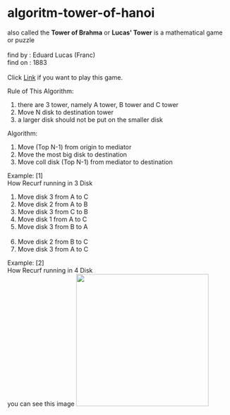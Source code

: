 # algoritm-tower-of-hanoi
also called the <b> Tower of Brahma</b> or <b>Lucas' Tower</b> is a mathematical game or puzzle
<br/><br/>
find by : Eduard Lucas (Franc) <br/>
find on : 1883 <br/>
<br/>
Click <a href="http://www.web-games-online.com/towers-of-hanoi/">Link</a> if you want to play this game.

Rule of This Algorithm:<br/>
<ol>
	<li>there are 3 tower, namely A tower, B tower and C tower</li>
	<li>Move N disk to destination tower</li>	
	<li>a larger disk should not be put on the smaller disk</li>
</ol>

Algorithm:
<ol>
	<li>Move (Top N-1) from origin to mediator</li>
	<li>Move the most big disk to destination</li>
	<li>Move coll disk (Top N-1) from mediator to destination</li>
</ol>

Example: [1] <br/>
How Recurf running in 3 Disk <br/>
<ol>
	<li>Move disk 3 from A to C</li>
	<li>Move disk 2 from A to B </li>
	<li>Move disk 3 from C to B</li>
	<li>Move disk 1 from A to C</li>
	<li>Move disk 3 from B to A</li>
	<br/>
	<li>Move disk 2 from B to C</li>
	<li>Move disk 3 from A to C</li>
	


</ol>

Example: [2] <br/>
How Recurf running in 4 Disk <br/>
you can see this image
<img src="https://rusdyana.files.wordpress.com/2009/11/hanoi1.jpg" height="300" width="300">
